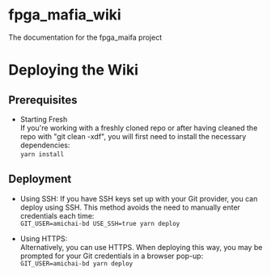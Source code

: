 # fpga_mafia_wiki
The documentation for the fpga_maifa project


# Deploying the Wiki  
## Prerequisites  
-  Starting Fresh  
If you're working with a freshly cloned repo or after having cleaned the repo with "git clean -xdf", you will first need to install the necessary dependencies:   
``` yarn install ```

## Deployment
- Using SSH:
If you have SSH keys set up with your Git provider, you can deploy using SSH.  This method avoids the need to manually enter credentials each time:  
``` GIT_USER=amichai-bd USE_SSH=true yarn deploy ```   

- Using HTTPS:   
Alternatively, you can use HTTPS. When deploying this way, you may be prompted for your Git credentials in a browser pop-up:    
``` GIT_USER=amichai-bd yarn deploy ```   

